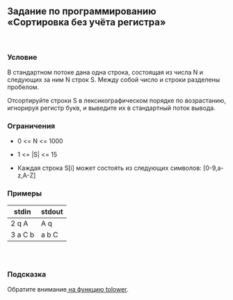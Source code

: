 Задание по программированию<br>«Сортировка без учёта регистра»
--------------------------------------------------------------

 

### Условие

В стандартном потоке дана одна строка, состоящая из числа N и следующих за ним N
строк S. Между собой число и строки разделены пробелом.

Отсортируйте строки S в лексикографическом порядке по возрастанию, игнорируя
регистр букв, и выведите их в стандартный поток вывода.

### Ограничения

-   0 \<= N \<= 1000

-   1 \<= \|S\| \<= 15

-   Каждая строка S[i] может состоять из следующих символов: [0-9,a-z,A-Z]

### Примеры

| stdin   | stdout |
|---------|--------|
| 2 q A   | A q    |
| 3 a C b | a b C  |

###  

### Подсказка

Обратите внимание[ ](http://www.cplusplus.com/reference/cctype/tolower)[на
функцию tolower](http://www.cplusplus.com/reference/cctype/tolower)*.*
